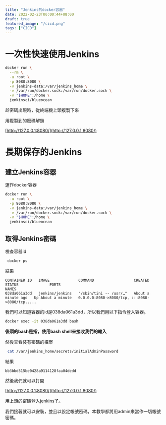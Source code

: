 ```yaml
---
title: "Jenkins的docker容器"
date: 2022-02-23T00:00:44+08:00
draft: true
featured_image: "/cicd.png"
tags: ["CICD"]
---
```


# 一次性快速使用Jenkins

```bash
docker run \
  --rm \
  -u root \
  -p 8080:8080 \
  -v jenkins-data:/var/jenkins_home \
  -v /var/run/docker.sock:/var/run/docker.sock \
  -v "$HOME":/home \
  jenkinsci/blueocean
```

趁密碼出現時，從終端機上頭複製下來

用複製到的密碼解鎖

[http://127.0.0.1:8080/](http://127.0.0.1:8080/)

# 長期保存的Jenkins

## 建立Jenkins容器

運作docker容器

```bash
docker run \
  -u root \
  -p 8080:8080 \
  -v jenkins-data:/var/jenkins_home \
  -v /var/run/docker.sock:/var/run/docker.sock \
  -v "$HOME":/home \
  jenkinsci/blueocean
```

## 取得Jenkins密碼

檢查容器id

```bash
 docker ps
```

結果

```
CONTAINER ID   IMAGE             COMMAND                  CREATED              STATUS              PORTS                                                                                      NAMES
038da061a3dd   jenkins/jenkins   "/sbin/tini -- /usr/…"   About a minute ago   Up About a minute   0.0.0.0:8080->8080/tcp, :::8080->8080/tcp.....
```

我們可以知道容器的id是038da061a3dd，所以我們用以下指令登入容器。

```bash
docker exec -it 038da061a3dd bash
```

**後頭的bash是指，使用bash shell來接收我們的輸入**

然後查看裝有密碼的檔案

```bash
 cat /var/jenkins_home/secrets/initialAdminPassword
```

結果

```
bb3bbd515be0428a9114128faa04dedd
```

然後我們就可以打開

[http://127.0.0.1:8080/](http://127.0.0.1:8080/)

用上頭的密碼登入jenkins了。

我們接著就可以安裝，並且以設定帳號密碼，本教學都將用admin來當作一切帳號密碼。